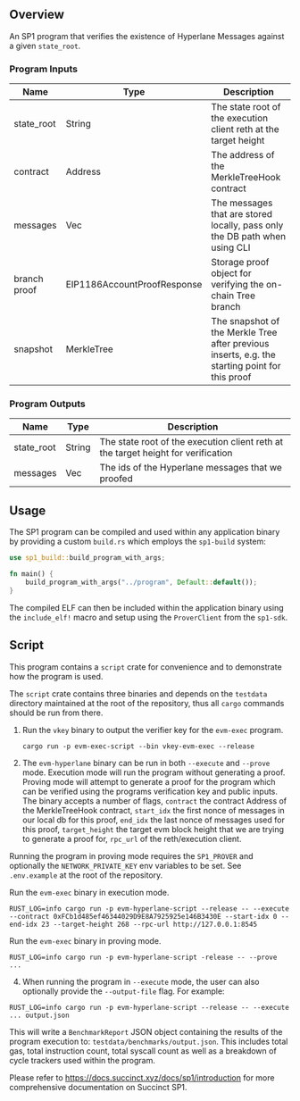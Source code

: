 ## Overview

An SP1 program that verifies the existence of Hyperlane Messages against a given `state_root`.

### Program Inputs

| Name | Type | Description |
|---|---|---|
| state_root | String | The state root of the execution client reth at the target height |
| contract | Address | The address of the MerkleTreeHook contract |
| messages | Vec<HyperlaneMessage> | The messages that are stored locally, pass only the DB path when using CLI|
| branch proof | EIP1186AccountProofResponse | Storage proof object for verifying the on-chain Tree branch |
| snapshot | MerkleTree | The snapshot of the Merkle Tree after previous inserts, e.g. the starting point for this proof |

### Program Outputs
| Name | Type | Description |
|---|---|---|
| state_root | String | The state root of the execution client reth at the target height for verification |
| messages | Vec<String> | The ids of the Hyperlane messages that we proofed |


## Usage

The SP1 program can be compiled and used within any application binary by providing a custom `build.rs` which employs the `sp1-build` system:

```rust
use sp1_build::build_program_with_args;

fn main() {
    build_program_with_args("../program", Default::default());
}
```

The compiled ELF can then be included within the application binary using the `include_elf!` macro and setup using the `ProverClient` from the `sp1-sdk`. 

## Script 

This program contains a `script` crate for convenience and to demonstrate how the program is used.

The `script` crate contains three binaries and depends on the `testdata` directory maintained at the root of the repository, thus all `cargo` commands should be run from there.

1. Run the `vkey` binary to output the verifier key for the `evm-exec` program.

    ```shell
    cargo run -p evm-exec-script --bin vkey-evm-exec --release
    ```

2. The `evm-hyperlane` binary can be run in both `--execute` and `--prove` mode. Execution mode will run the program without generating a proof.
Proving mode will attempt to generate a proof for the program which can be verified using the programs verification key and public inputs.
The binary accepts a number of flags, `contract` the contract Address of the MerkleTreeHook contract, `start_idx` the first nonce of messages in our local db for this proof, `end_idx` the last nonce of messages used for this proof, `target_height` the target evm block height that we are trying to generate a proof for, `rpc_url` of the reth/execution client.

Running the program in proving mode requires the `SP1_PROVER` and optionally the `NETWORK_PRIVATE_KEY` env variables to be set.
See `.env.example` at the root of the repository.

Run the `evm-exec` binary in execution mode.

```shell
RUST_LOG=info cargo run -p evm-hyperlane-script --release -- --execute --contract 0xFCb1d485ef46344029D9E8A7925925e146B3430E --start-idx 0 --end-idx 23 --target-height 268 --rpc-url http://127.0.0.1:8545
```

Run the `evm-exec` binary in proving mode.

```shell
RUST_LOG=info cargo run -p evm-hyperlane-script -release -- --prove ...
```

4. When running the program in `--execute` mode, the user can also optionally provide the `--output-file` flag.
For example:
```shell
RUST_LOG=info cargo run -p evm-hyperlane-script --release -- --execute ... output.json
```

This will write a `BenchmarkReport` JSON object containing the results of the program execution to: `testdata/benchmarks/output.json`.
This includes total gas, total instruction count, total syscall count as well as a breakdown of cycle trackers used within the program.

Please refer to https://docs.succinct.xyz/docs/sp1/introduction for more comprehensive documentation on Succinct SP1.
